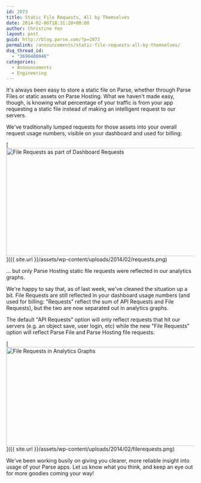 ```yaml
---
id: 2073
title: Static File Requests, All by Themselves
date: 2014-02-06T18:31:20+00:00
author: Christine Yen
layout: post
guid: http://blog.parse.com/?p=2073
permalink: /announcements/static-file-requests-all-by-themselves/
dsq_thread_id:
  - "3690488046"
categories:
  - Announcements
  - Engineering
---
```

It's always been easy to store a static file on Parse, whether through Parse Files or static assets on Parse Hosting. What we haven't made easy, though, is knowing what percentage of your traffic is from your app requesting a static file instead of making an intelligent request to our servers.

We've traditionally lumped requests for those assets into your overall request usage numbers, visible on your dashboard and used for billing:

[<img src="{{ site.url }}/assets/wp-content/uploads/2014/02/requests.png" alt="File Requests as part of Dashboard Requests" width="972" height="289" class="aligncenter size-full wp-image-2076" />]({{ site.url }}/assets/wp-content/uploads/2014/02/requests.png)

... but only Parse Hosting static file requests were reflected in our analytics graphs.

We're happy to say that, as of last week, we've cleaned the situation up a bit. File Requests are still reflected in your dashboard usage numbers (and used for billing: "Requests" reflect the sum of API Requests and File Requests), but the two are now separated out in analytics graphs.

The default "API Requests" option will only reflect requests that hit our servers (e.g. an object save, user login, etc) while the new "File Requests" option will reflect Parse File and Parse Hosting file requests:

[<img src="{{ site.url }}/assets/wp-content/uploads/2014/02/filerequests.png" alt="File Requests in Analytics Graphs" width="645" height="264" class="aligncenter size-full wp-image-2077" />]({{ site.url }}/assets/wp-content/uploads/2014/02/filerequests.png)

We've been working busily on giving you clearer, more reliable insight into usage of your Parse apps. Let us know what you think, and keep an eye out for more goodies coming your way!